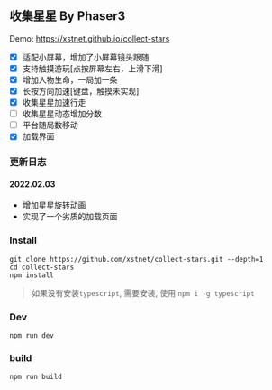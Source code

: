 ## 收集星星 By Phaser3

Demo: https://xstnet.github.io/collect-stars

- [x] 适配小屏幕，增加了小屏幕镜头跟随
- [x] 支持触摸游玩[点按屏幕左右，上滑下滑]
- [x] 增加人物生命，一局加一条
- [x] 长按方向加速[键盘，触摸未实现]
- [x] 收集星星加速行走
- [ ] 收集星星动态增加分数
- [ ] 平台随局数移动
- [x] 加载界面

### 更新日志

#### 2022.02.03

- 增加星星旋转动画
- 实现了一个劣质的加载页面

### Install

```
git clone https://github.com/xstnet/collect-stars.git --depth=1
cd collect-stars
npm install
```

> 如果没有安装`typescript`, 需要安装, 使用 `npm i -g typescript`

### Dev

```
npm run dev
```

### build

```
npm run build
```
